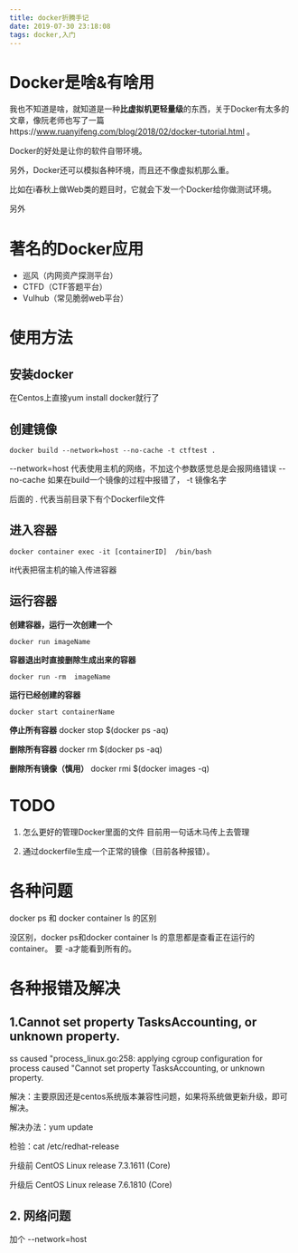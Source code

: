 ```yaml
---
title: docker折腾手记
date: 2019-07-30 23:18:08
tags: docker,入门
---
```



# Docker是啥&有啥用

我也不知道是啥，就知道是一种**比虚拟机更轻量级**的东西，关于Docker有太多的文章，像阮老师也写了一篇https://www.ruanyifeng.com/blog/2018/02/docker-tutorial.html 。

Docker的好处是让你的软件自带环境。

另外，Docker还可以模拟各种环境，而且还不像虚拟机那么重。

比如在i春秋上做Web类的题目时，它就会下发一个Docker给你做测试环境。

另外

# 著名的Docker应用

- 巡风（内网资产探测平台）
- CTFD（CTF答题平台）
- Vulhub（常见脆弱web平台）

# 使用方法

## 安装docker
在Centos上直接yum install docker就行了

## 创建镜像
```shell
docker build --network=host --no-cache -t ctftest .
```
--network=host 代表使用主机的网络，不加这个参数感觉总是会报网络错误
--no-cache  如果在build一个镜像的过程中报错了，
-t 镜像名字

后面的 . 代表当前目录下有个Dockerfile文件

## 进入容器
```shell
docker container exec -it [containerID]  /bin/bash
```
it代表把宿主机的输入传进容器

## 运行容器

**创建容器，运行一次创建一个**
```shell
docker run imageName  
```

**容器退出时直接删除生成出来的容器**
```shell
docker run -rm  imageName 
```

**运行已经创建的容器**
```shell
docker start containerName 
```

**停止所有容器**
docker stop $(docker ps -aq)

**删除所有容器**
docker rm $(docker ps -aq)

**删除所有镜像（慎用）**
docker rmi $(docker images -q)


# TODO
1. 怎么更好的管理Docker里面的文件
目前用一句话木马传上去管理

2. 通过dockerfile生成一个正常的镜像（目前各种报错）。

# 各种问题

docker ps 和 docker container ls 的区别

没区别，docker ps和docker container ls 的意思都是查看正在运行的container。
要 -a才能看到所有的。


# 各种报错及解决


## 1.Cannot set property TasksAccounting, or unknown property.
ss caused "process_linux.go:258: applying cgroup configuration for process caused \"Cannot set property TasksAccounting, or unknown property.

解决：主要原因还是centos系统版本兼容性问题，如果将系统做更新升级，即可解决。

解决办法：yum update

检验：cat /etc/redhat-release

升级前   CentOS Linux release 7.3.1611 (Core)

升级后 CentOS Linux release 7.6.1810 (Core)

## 2. 网络问题
加个 --network=host

